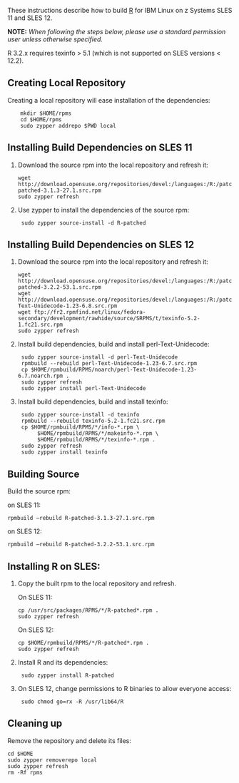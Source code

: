 These instructions describe how to build [R](https://www.r-project.org) for IBM Linux on z Systems SLES 11 and SLES 12.

**NOTE:** _When following the steps below, please use a standard permission user unless otherwise specified._

R 3.2.x requires texinfo > 5.1 (which is not supported on SLES versions < 12.2).

## Creating Local Repository
Creating a local repository will ease installation of the dependencies:

        mkdir $HOME/rpms
        cd $HOME/rpms
        sudo zypper addrepo $PWD local

## Installing Build Dependencies on SLES 11


1.  Download the source rpm into the local repository and refresh it:
      
        wget http://download.opensuse.org/repositories/devel:/languages:/R:/patched/SLE_11_SP3/src/R-patched-3.1.3-27.1.src.rpm
        sudo zypper refresh

2. Use zypper to install the dependencies of the source rpm:
    
        sudo zypper source-install -d R-patched

## Installing Build Dependencies on SLES 12

1.  Download the source rpm into the local repository and refresh it:
      
        wget http://download.opensuse.org/repositories/devel:/languages:/R:/patched/SLE_12/src/R-patched-3.2.2-53.1.src.rpm
        wget http://download.opensuse.org/repositories/devel:/languages:/R:/patched/SLE_12/src/perl-Text-Unidecode-1.23-6.8.src.rpm
        wget ftp://fr2.rpmfind.net/linux/fedora-secondary/development/rawhide/source/SRPMS/t/texinfo-5.2-1.fc21.src.rpm
        sudo zypper refresh

2. Install build dependencies, build and install perl-Text-Unidecode:

        sudo zypper source-install -d perl-Text-Unidecode
        rpmbuild --rebuild perl-Text-Unidecode-1.23-6.7.src.rpm
        cp $HOME/rpmbuild/RPMS/noarch/perl-Text-Unidecode-1.23-6.7.noarch.rpm .
        sudo zypper refresh
        sudo zypper install perl-Text-Unidecode

3. Install build dependencies, build and install texinfo:

        sudo zypper source-install -d texinfo
        rpmbuild --rebuild texinfo-5.2-1.fc21.src.rpm
        cp $HOME/rpmbuild/RPMS/*/info-*.rpm \
             $HOME/rpmbuild/RPMS/*/makeinfo-*.rpm \
             $HOME/rpmbuild/RPMS/*/texinfo-*.rpm .
        sudo zypper refresh
        sudo zypper install texinfo

## Building Source

Build the source rpm:

on SLES 11:
   
    rpmbuild —rebuild R-patched-3.1.3-27.1.src.rpm

on SLES 12:
   
    rpmbuild —rebuild R-patched-3.2.2-53.1.src.rpm
    
## Installing R on SLES:

1.  Copy the built rpm to the local repository and refresh.

    On SLES 11:

        cp /usr/src/packages/RPMS/*/R-patched*.rpm .
        sudo zypper refresh

    On SLES 12:

        cp $HOME/rpmbuild/RPMS/*/R-patched*.rpm .
        sudo zypper refresh

2. Install R and its dependencies:
     
        sudo zypper install R-patched

3. On SLES 12, change permissions to R binaries to allow everyone access:

        sudo chmod go=rx -R /usr/lib64/R


## Cleaning up

Remove the repository and delete its files:

    cd $HOME
    sudo zypper removerepo local
    sudo zypper refresh
    rm -Rf rpms